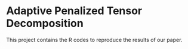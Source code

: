 # Adaptive Penalized Tensor Decomposition
 This project contains the R codes to reproduce the results of our paper.
